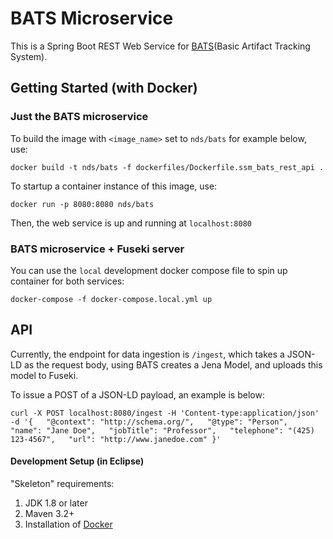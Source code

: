 # BATS Microservice

This is a Spring Boot REST Web Service for [BATS](https://github.com/jayjaybillings/bats)(Basic Artifact Tracking System).

## Getting Started (with Docker)

### Just the BATS microservice
To build the image with `<image_name>` set to `nds/bats` for example below, use:
```
docker build -t nds/bats -f dockerfiles/Dockerfile.ssm_bats_rest_api .
```

To startup a container instance of this image, use:
```
docker run -p 8080:8080 nds/bats
```

Then, the web service is up and running at `localhost:8080`

### BATS microservice + Fuseki server

You can use the `local` development docker compose file to spin up container for both services:
```
docker-compose -f docker-compose.local.yml up
```

## API

Currently, the endpoint for data ingestion is `/ingest`, which takes a JSON-LD as the request body, using BATS creates a Jena Model, and uploads this model to Fuseki. 

To issue a POST of a JSON-LD payload, an example is below:

```
curl -X POST localhost:8080/ingest -H 'Content-type:application/json' -d '{   "@context": "http://schema.org/",   "@type": "Person",   "name": "Jane Doe",   "jobTitle": "Professor",   "telephone": "(425) 123-4567",   "url": "http://www.janedoe.com" }'
```

#### Development Setup (in Eclipse)

"Skeleton" requirements:
1) JDK 1.8 or later
2) Maven 3.2+
3) Installation of [Docker](https://docs.docker.com/install/)

